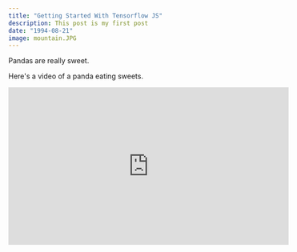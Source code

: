 ```yaml
---
title: "Getting Started With Tensorflow JS"
description: This post is my first post
date: "1994-08-21"
image: mountain.JPG
---
```


Pandas are really sweet.

Here's a video of a panda eating sweets.

<iframe width="560" height="315" src="https://www.youtube.com/embed/4n0xNbfJLR8" frameborder="0" allowfullscreen></iframe>